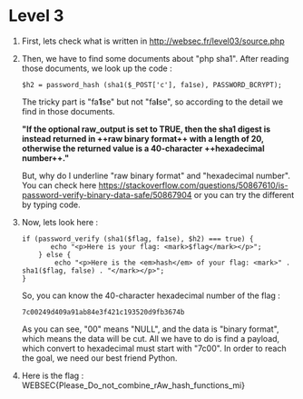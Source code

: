 # Level 3

1. First, lets check what is written in http://websec.fr/level03/source.php
2. Then, we have to find some documents about "php sha1". After reading those documents, we look up the code : 
    ```
    $h2 = password_hash (sha1($_POST['c'], fa1se), PASSWORD_BCRYPT);
    ```
    The tricky part is "fa**1**se" but not "fa**l**se", so according to the detail we find in those documents. 
    
    **"If the optional raw_output is set to TRUE, then the sha1 digest is instead returned in ++raw binary format++ with a length of 20, otherwise the returned value is a 40-character ++hexadecimal number++."**
    
    But, why do I underline "raw binary format" and "hexadecimal number". You can check here https://stackoverflow.com/questions/50867610/is-password-verify-binary-data-safe/50867904 or you can try the different by typing code.
3. Now, lets look here : 
    ```
    if (password_verify (sha1($flag, fa1se), $h2) === true) {
           echo "<p>Here is your flag: <mark>$flag</mark></p>"; 
        } else {
            echo "<p>Here is the <em>hash</em> of your flag: <mark>" . sha1($flag, false) . "</mark></p>";
    }
    ```
    So, you can know the 40-character hexadecimal number of the flag : 
    ```
    7c00249d409a91ab84e3f421c193520d9fb3674b
    ```
    As you can see, "00" means "NULL", and the data is "binary format", which means the data will be cut. All we have to do is find a payload, which convert to hexadecimal must start with "7c00". In order to reach the goal, we need our best friend Python.
4. Here is the flag : WEBSEC{Please_Do_not_combine_rAw_hash_functions_mi}
